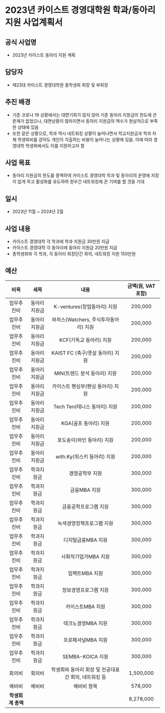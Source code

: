 2023년 카이스트 경영대학원 학과/동아리 지원 사업계획서
===

## 공식 사업명
- 2023년 카이스트 동아리 지원 계획

## 담당자
- 제23대 카이스트 경영대학원 총학생회 회장 및 부회장

## 추진 배경
- 기존 코로나 19 상황에서는 대면기회가 많지 않아 기존 동아리 지원금의 한도에 큰 문제가 없었으나, 대면상황이 많아지면서 동아리 지원금의 액수가 현실적으로 부족한 상태에 있음
- 또한 같은 상황으로, 학과 역시 네트워킹 상황이 늘어나면서 학교지원금과 학과 자체 학생회비를 걷어도 개인이 각출하는 비용이 늘어나는 상황에 있음. 이에 따라 경영대학 학생회에서도 이를 지원하고자 함

## 사업 목표
- 동아리 지원금의 한도를 증액하여 카이스트 경영대학 학과 및 동아리의 운영에 지장이 없게 하고 활성화를 유도하여 원우간 네트워킹에 큰 기여를 할 것을 기대

## 일시
- 2023년 11월 ~ 2024년 2월

## 사업 내용
- 카이스트 경영대학 각 학과에 학과 지원금 30만원 지급
- 카이스트 경영대학 각 동아리에 동아리 지원금 20만원 지급
- 총학생회와 각 학과, 각 동아리 회장단간 회의, 네트워킹 지원 150만원

## 예산

| 비목       | 세목        | 내용  | 금액(원, VAT포함) |
|:--------:|:---------:|:---------:|:------------:|
| 업무추진비 | 동아리지원금 | K-ventures(창업동아리) 지원      | 200,000  |
| 업무추진비 | 동아리지원금 | 와처스(Watchers, 주식투자동아리) 지원 | 200,000  |
| 업무추진비 | 동아리지원금 | KCF(기독교 동아리) 지원           | 200,000  |
| 업무추진비 | 동아리지원금 | KAIST FC (축구/풋살 동아리) 지원   | 200,000  |
| 업무추진비 | 동아리지원금 | MIN(트렌드 분석 동아리) 지원        | 200,000  |
| 업무추진비 | 동아리지원금 | 카이스트 펜싱부(펜싱 동아리) 지원       | 200,000  |
| 업무추진비 | 동아리지원금 | Tech Ten(테니스 동아리) 지원      | 200,000  |
| 업무추진비 | 동아리지원금 | KGA(골프 동아리) 지원            | 200,000  |
| 업무추진비 | 동아리지원금 | 포도송이(와인 동아리) 지원           | 200,000  |
| 업무추진비 | 동아리지원금 | with.Ky(위스키 동아리) 지원       | 200,000  |
| 업무추진비 | 학과지원금  | 경영공학부 지원                  | 300,000  |
| 업무추진비 | 학과지원금  | 금융MBA 지원                  | 300,000  |
| 업무추진비 | 학과지원금  | 금융공학프로그램 지원               | 300,000  |
| 업무추진비 | 학과지원금  | 녹색경영정책프로그램 지원             | 300,000  |
| 업무추진비 | 학과지원금  | 디지털금융MBA 지원               | 300,000  |
| 업무추진비 | 학과지원금  | 사회적기업가MBA 지원              | 300,000  |
| 업무추진비 | 학과지원금  | 임팩트MBA 지원                 | 300,000  |
| 업무추진비 | 학과지원금  | 정보경영프로그램 지원               | 300,000  |
| 업무추진비 | 학과지원금 | 카이스트MBA 지원                     | 300,000    |
| 업무추진비 | 학과지원금 | 테크노경영MBA 지원                    | 300,000    |
| 업무추진비 | 학과지원금 | 프로페셔널MBA 지원                    | 300,000    |
| 업무추진비 | 학과지원금 | SEMBA-KOICA 지원                 | 300,000    |
| 회의비   | 회의비   | 학생회와 동아리 회장 및 전공대표간 회의, 네트워킹 등 | 1,500,000  |
| 예비비   | 예비비   | 예비비 항목                         | 578,000    |
|  **학생회계 총액**     |       |                                |      8,278,000     |
